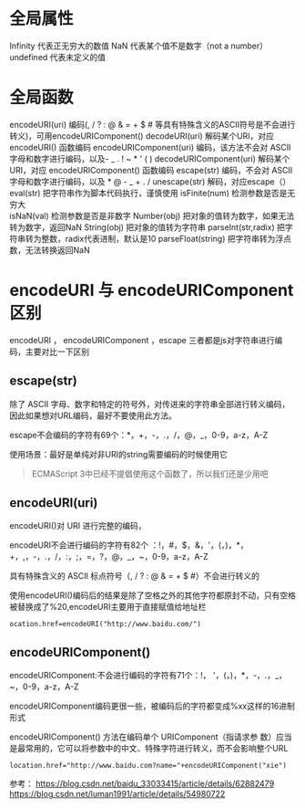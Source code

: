 

# 全局属性

Infinity        代表正无穷大的数值
NaN             代表某个值不是数字（not a number）
undefined       代表未定义的值


# 全局函数

encodeURI(uri)             编码(, / ? : @ & = + $ # 等具有特殊含义的ASCII符号是不会进行转义)，可用encodeURIComponent()
decodeURI(uri)             解码某个URI，对应 encodeURI() 函数编码
encodeURIComponent(uri)    编码，该方法不会对 ASCII 字母和数字进行编码，以及- _ . ! ~ * ' ( )
decodeURIComponent(uri)    解码某个URI，对应 encodeURIComponent() 函数编码
escape(str)                编码，不会对 ASCII 字母和数字进行编码，以及 * @ - _ + . / 
unescape(str)              解码，对应escape（）
eval(str)                  把字符串作为脚本代码执行，谨慎使用
isFinite(num)              检测参数是否是无穷大      
isNaN(val)                 检测参数是否是非数字
Number(obj)                把对象的值转为数字，如果无法转为数字，返回NaN
String(obj)                把对象的值转为字符串
parseInt(str,radix)        把字符串转为整数，radix代表进制，默认是10
parseFloat(string)         把字符串转为浮点数，无法转换返回NaN









# encodeURI 与 encodeURIComponent 区别

encodeURI ， encodeURIComponent ，escape 三者都是js对字符串进行编码，主要对比一下区别

## escape(str)

除了 ASCII 字母、数字和特定的符号外，对传进来的字符串全部进行转义编码，因此如果想对URL编码，最好不要使用此方法。

escape不会编码的字符有69个：*，+，-，.，/，@，_，0-9，a-z，A-Z

使用场景：最好是单纯对非URI的string需要编码的时候使用它

> ECMAScript 3中已经不提倡使用这个函数了，所以我们还是少用吧


## encodeURI(uri)

 encodeURI()对 URI 进行完整的编码，
 
 encodeURI不会进行编码的字符有82个 ：!，#，$，&，'，(，)，*，+，,，-，.，/，:，;，=，?，@，_，~，0-9，a-z，A-Z

 具有特殊含义的 ASCII 标点符号（, / ? : @ & = + $ #）不会进行转义的

 使用encodeURI()编码后的结果是除了空格之外的其他字符都原封不动，只有空格被替换成了%20,encodeURI主要用于直接赋值给地址栏

 ```
 ocation.href=encodeURI("http://www.baidu.com/")

 ```

##  encodeURIComponent()

encodeURIComponent:不会进行编码的字符有71个：!， '，(，)，*，-，.，_，~，0-9，a-z，A-Z

encodeURIComponent编码更很一些，被编码后的字符都变成%xx这样的16进制形式

encodeURIComponent() 方法在编码单个 URIComponent（指请求参 数）应当是最常用的，它可以将参数中的中文、特殊字符进行转义，而不会影响整个URL

```
location.href="http://www.baidu.com?name="+encodeURIComponent("xie")

```

参考：
https://blog.csdn.net/baidu_33033415/article/details/62882479
https://blog.csdn.net/luman1991/article/details/54980722